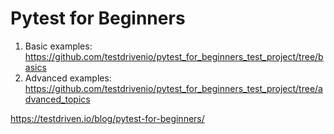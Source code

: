 # Pytest for Beginners

1. Basic examples: https://github.com/testdrivenio/pytest_for_beginners_test_project/tree/basics
1. Advanced examples: https://github.com/testdrivenio/pytest_for_beginners_test_project/tree/advanced_topics

https://testdriven.io/blog/pytest-for-beginners/
